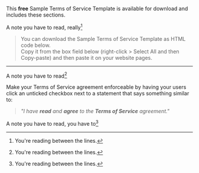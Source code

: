 This **free** Sample Terms of Service Template is available
for download and includes these sections.

A note you have to read, really[^peek_this]

> You can download the Sample Terms of Service Template as HTML code below.  
> Copy it from the box field below (right-click > Select All and then Copy-paste)
> and then paste it on your website pages.

---

A note you have to read[^peek_this]

Make your Terms of Service agreement enforceable by having your
users click an unticked checkbox next to a statement that
says something similar to:

> _"I have **read** and **agree** to the **Terms of Service** agreement."_

A note you have to read, you have to[^peek_this]

[^peek_this]: You're reading between the lines.
